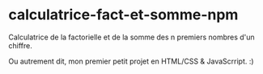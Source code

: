# calculatrice-fact-et-somme-npm

Calculatrice de la factorielle et de la somme des n premiers nombres d'un chiffre. 

Ou autrement dit, mon premier petit projet en HTML/CSS & JavaScrript. :)
